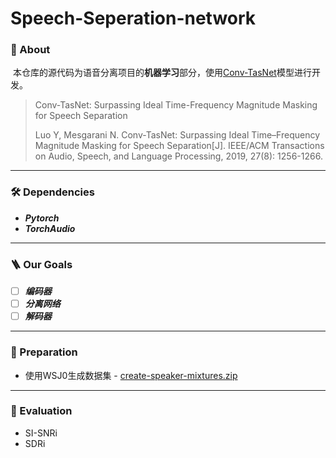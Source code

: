 # Speech-Seperation-network
### 🏡 About

​	本仓库的源代码为语音分离项目的**机器学习**部分，使用[Conv-TasNet](https://ieeexplore.ieee.org/document/8707065)模型进行开发。

> Conv-TasNet: Surpassing Ideal Time-Frequency Magnitude Masking for Speech Separation
>
> Luo Y, Mesgarani N. Conv-TasNet: Surpassing Ideal Time–Frequency Magnitude Masking for Speech Separation[J]. IEEE/ACM Transactions on Audio, Speech, and Language Processing, 2019, 27(8): 1256-1266.

---

### 🛠️ Dependencies
- ***Pytorch***
- ***TorchAudio***

---

### 🪜 Our Goals
- [ ] ***编码器***
- [ ] ***分离网络***
- [ ] ***解码器***

---

### 🔗 Preparation
- 使用WSJ0生成数据集 - [create-speaker-mixtures.zip](http://www.merl.com/demos/deep-clustering/create-speaker-mixtures.zip) 

---

### 🏁 Evaluation

- SI-SNRi
- SDRi